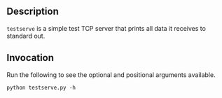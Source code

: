 Description
-----------
`testserve` is a simple test TCP server that prints all data it receives
to standard out.

Invocation
----------
Run the following to see the optional and positional arguments
available.

    python testserve.py -h
